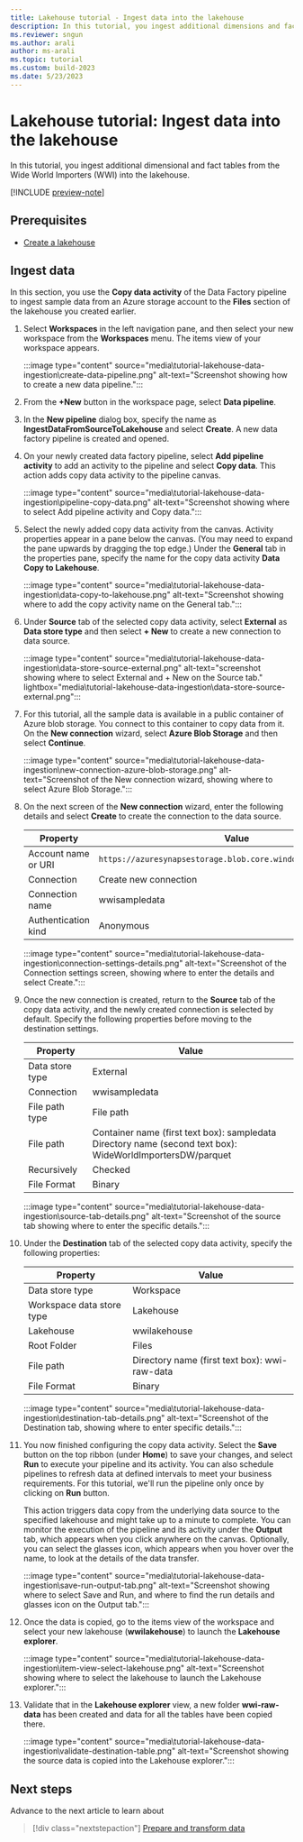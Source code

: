 ```yaml
---
title: Lakehouse tutorial - Ingest data into the lakehouse
description: In this tutorial, you ingest additional dimensions and fact tables from the Wide World Importers (WWI) into the lakehouse.
ms.reviewer: sngun
ms.author: arali
author: ms-arali
ms.topic: tutorial
ms.custom: build-2023
ms.date: 5/23/2023
---
```


# Lakehouse tutorial: Ingest data into the lakehouse

In this tutorial, you ingest additional dimensional and fact tables from the Wide World Importers (WWI) into the lakehouse.

[!INCLUDE [preview-note](../includes/preview-note.md)]

## Prerequisites

* [Create a lakehouse](tutorial-build-lakehouse.md)

## Ingest data

In this section, you use the **Copy data activity** of the Data Factory pipeline to ingest sample data from an Azure storage account to the **Files** section of the lakehouse you created earlier.

1. Select **Workspaces** in the left navigation pane, and then select your new workspace from the **Workspaces** menu. The items view of your workspace appears.

   :::image type="content" source="media\tutorial-lakehouse-data-ingestion\create-data-pipeline.png" alt-text="Screenshot showing how to create a new data pipeline.":::

1. From the **+New** button in the workspace page, select **Data pipeline**.

1. In the **New pipeline** dialog box, specify the name as **IngestDataFromSourceToLakehouse** and select **Create**. A new data factory pipeline is created and opened.

1. On your newly created data factory pipeline, select **Add pipeline activity** to add an activity to the pipeline and select **Copy data**. This action adds copy data activity to the pipeline canvas.

   :::image type="content" source="media\tutorial-lakehouse-data-ingestion\pipeline-copy-data.png" alt-text="Screenshot showing where to select Add pipeline activity and Copy data.":::

1. Select the newly added copy data activity from the canvas. Activity properties appear in a pane below the canvas. (You may need to expand the pane upwards by dragging the top edge.) Under the **General** tab in the properties pane, specify the name for the copy data activity **Data Copy to Lakehouse**.

   :::image type="content" source="media\tutorial-lakehouse-data-ingestion\data-copy-to-lakehouse.png" alt-text="Screenshot showing where to add the copy activity name on the General tab.":::

1. Under **Source** tab of the selected copy data activity, select **External** as **Data store type** and then select **+ New** to create a new connection to data source.

   :::image type="content" source="media\tutorial-lakehouse-data-ingestion\data-store-source-external.png" alt-text="screenshot showing where to select External and + New on the Source tab." lightbox="media\tutorial-lakehouse-data-ingestion\data-store-source-external.png":::

1. For this tutorial, all the sample data is available in a public container of Azure blob storage. You connect to this container to copy data from it. On the **New connection** wizard, select **Azure Blob Storage** and then select **Continue**.

   :::image type="content" source="media\tutorial-lakehouse-data-ingestion\new-connection-azure-blob-storage.png" alt-text="Screenshot of the New connection wizard, showing where to select Azure Blob Storage.":::

1. On the next screen of the **New connection** wizard, enter the following details and select **Create** to create the connection to the data source.

   | Property | Value |
   |---|---|
   | Account name or URI | `https://azuresynapsestorage.blob.core.windows.net/sampledata` |
   |Connection | Create new connection |
   | Connection name | wwisampledata |
   | Authentication kind | Anonymous |

   :::image type="content" source="media\tutorial-lakehouse-data-ingestion\connection-settings-details.png" alt-text="Screenshot of the Connection settings screen, showing where to enter the details and select Create.":::

1. Once the new connection is created, return to the **Source** tab of the copy data activity, and the newly created connection is selected by default. Specify the following properties before moving to the destination settings.

   | Property | Value |
   |---|---|
   | Data store type | External |
   | Connection | wwisampledata |
   | File path type | File path |
   | File path | Container name (first text box): sampledata<br>Directory name (second text box): WideWorldImportersDW/parquet |
   | Recursively | Checked |
   | File Format | Binary |

   :::image type="content" source="media\tutorial-lakehouse-data-ingestion\source-tab-details.png" alt-text="Screenshot of the source tab showing where to enter the specific details.":::

1. Under the **Destination** tab of the selected copy data activity, specify the following properties:

   | Property | Value |
   |---|---|
   | Data store type | Workspace |
   | Workspace data store type | Lakehouse |
   | Lakehouse | wwilakehouse |
   | Root Folder | Files |
   | File path | Directory name (first text box): wwi-raw-data |
   | File Format | Binary |

   :::image type="content" source="media\tutorial-lakehouse-data-ingestion\destination-tab-details.png" alt-text="Screenshot of the Destination tab, showing where to enter specific details.":::

1. You now finished configuring the copy data activity. Select the **Save** button on the top ribbon (under **Home**) to save your changes, and select **Run** to execute your pipeline and its activity. You can also schedule pipelines to refresh data at defined intervals to meet your business requirements. For this tutorial, we'll run the pipeline only once by clicking on **Run** button.

   This action triggers data copy from the underlying data source to the specified lakehouse and might take up to a minute to complete. You can monitor the execution of the pipeline and its activity under the **Output** tab, which appears when you click anywhere on the canvas. Optionally, you can select the glasses icon, which appears when you hover over the name, to look at the details of the data transfer.

   :::image type="content" source="media\tutorial-lakehouse-data-ingestion\save-run-output-tab.png" alt-text="Screenshot showing where to select Save and Run, and where to find the run details and glasses icon on the Output tab.":::

1. Once the data is copied, go to the items view of the workspace and select your new lakehouse (**wwilakehouse**) to launch the **Lakehouse explorer**.

   :::image type="content" source="media\tutorial-lakehouse-data-ingestion\item-view-select-lakehouse.png" alt-text="Screenshot showing where to select the lakehouse to launch the Lakehouse explorer.":::

1. Validate that in the **Lakehouse explorer** view, a new folder **wwi-raw-data** has been created and data for all the tables have been copied there.

   :::image type="content" source="media\tutorial-lakehouse-data-ingestion\validate-destination-table.png" alt-text="Screenshot showing the source data is copied into the Lakehouse explorer.":::

## Next steps

Advance to the next article to learn about
> [!div class="nextstepaction"]
> [Prepare and transform data](tutorial-lakehouse-data-preparation.md)
